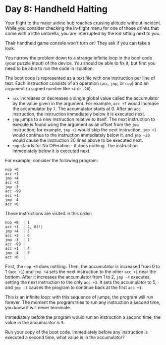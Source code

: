 # Day 8: Handheld Halting
Your flight to the major airline hub reaches cruising altitude without incident. While you consider checking the in-flight menu for one of those drinks that come with a little umbrella, you are interrupted by the kid sitting next to you.

Their handheld game console won't turn on! They ask if you can take a look.

You narrow the problem down to a strange infinite loop in the boot code (your puzzle input) of the device. You should be able to fix it, but first you need to be able to run the code in isolation.

The boot code is represented as a text file with one instruction per line of text. Each instruction consists of an operation (```acc```, ```jmp```, or ```nop```) and an argument (a signed number like ```+4``` or ```-20```).

- ```acc``` increases or decreases a single global value called the accumulator by the value given in the argument. For example, ```acc +7``` would increase the accumulator by ```7```. The accumulator starts at 0. After an ```acc``` instruction, the instruction immediately below it is executed next.
- ```jmp``` jumps to a new instruction relative to itself. The next instruction to execute is found using the argument as an offset from the ```jmp``` instruction; for example, ```jmp +2``` would skip the next instruction, ```jmp +1``` would continue to the instruction immediately below it, and ```jmp -20``` would cause the instruction 20 lines above to be executed next.
- ```nop``` stands for No OPeration - it does nothing. The instruction immediately below it is executed next.

For example, consider the following program:
```
nop +0
acc +1
jmp +4
acc +3
jmp -3
acc -99
acc +1
jmp -4
acc +6
```
These instructions are visited in this order:
```
nop +0  | 1
acc +1  | 2, 8(!)
jmp +4  | 3
acc +3  | 6
jmp -3  | 7
acc -99 |
acc +1  | 4
jmp -4  | 5
acc +6  |
```
First, the ```nop +0``` does nothing. Then, the accumulator is increased from 0 to 1 (```acc +1```) and ```jmp +4``` sets the next instruction to the other ```acc +1``` near the bottom. After it increases the accumulator from 1 to 2, ```jmp -4``` executes, setting the next instruction to the only ```acc +3```. It sets the accumulator to 5, and ```jmp -3``` causes the program to continue back at the first ```acc +1```.

This is an infinite loop: with this sequence of jumps, the program will run forever. The moment the program tries to run any instruction a second time, you know it will never terminate.

Immediately before the program would run an instruction a second time, the value in the accumulator is ```5```.

Run your copy of the boot code. Immediately before any instruction is executed a second time, what value is in the accumulator?